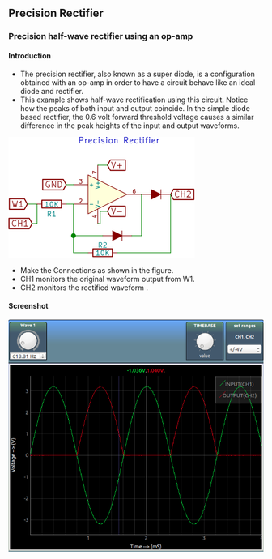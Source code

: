 Precision Rectifier
---

### Precision half-wave rectifier using an op-amp

#### Introduction

* The precision rectifier, also known as a super diode, is a configuration obtained with an op-amp in order to have a circuit behave like an ideal diode and rectifier.
* This example shows half-wave rectification using this circuit. Notice how the peaks of both input and output coincide. In the simple diode based rectifier, the 0.6 volt forward threshold voltage causes a similar difference in the peak heights of the input and output waveforms.

![](images/schematics/precision-rectifier.svg)

+ Make the Connections as shown in the figure.
+ CH1 monitors the original waveform output from W1.
+ CH2 monitors the rectified waveform .

#### Screenshot

![](images/screenshots/precision-rectifier.png)
